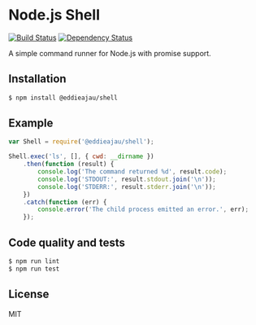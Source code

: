 # Node.js Shell
[![Build Status](https://travis-ci.org/eddieajau/node-shell.svg?branch=master)](https://travis-ci.org/eddieajau/node-shell)
[![Dependency Status](https://gemnasium.com/eddieajau/node-shell.svg)](https://gemnasium.com/eddieajau/node-shell)

A simple command runner for Node.js with promise support.

## Installation

```sh
$ npm install @eddieajau/shell
```

## Example

```js
var Shell = require('@eddieajau/shell');

Shell.exec('ls', [], { cwd: __dirname })
	.then(function (result) {
		console.log('The command returned %d', result.code);
		console.log('STDOUT:', result.stdout.join('\n'));
		console.log('STDERR:', result.stderr.join('\n'));
	})
	.catch(function (err) {
		console.error('The child process emitted an error.', err);
	});
```

## Code quality and tests

```sh
$ npm run lint
$ npm run test
```

## License

MIT

